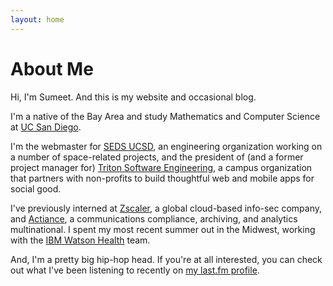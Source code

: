 ```yaml
---
layout: home
---
```

# About Me

Hi, I'm Sumeet. And this is my website and occasional blog.

I'm a native of the Bay Area and study Mathematics and Computer Science at [UC San Diego](https://ucsd.edu/).

I'm the webmaster for [SEDS UCSD](https://sedsucsd.org), an engineering organization working on a number of space-related projects, and the president of (and a former project manager for) [Triton Software Engineering](http://tc.ucsd.edu), a campus organization that partners with non-profits to build thoughtful web and mobile apps for social good.

I've previously interned at [Zscaler](https://www.zscaler.com/), a global cloud-based info-sec company, and [Actiance](https://www.actiance.com/), a communications compliance, archiving, and analytics multinational. I spent my most recent summer out in the Midwest, working with the [IBM Watson Health](https://www.ibm.com/watson/health/) team.

And, I'm a pretty big hip-hop head. If you're at all interested, you can check out what I've been listening to recently on [my last.fm profile](https://www.last.fm/user/sbansal21).
